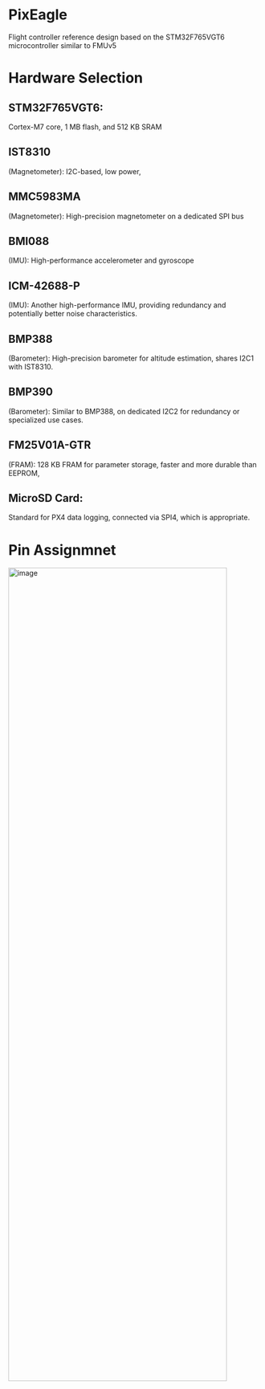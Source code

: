 # PixEagle
Flight controller  reference design based on the STM32F765VGT6 microcontroller similar to  FMUv5

# Hardware Selection


## STM32F765VGT6:
Cortex-M7 core, 1 MB flash, and 512 KB SRAM
## IST8310 
(Magnetometer): I2C-based, low power, 
## MMC5983MA 
(Magnetometer): High-precision magnetometer on a dedicated SPI bus 
## BMI088 
(IMU): High-performance accelerometer and gyroscope 
## ICM-42688-P 
(IMU): Another high-performance IMU, providing redundancy and potentially better noise characteristics.
## BMP388 
(Barometer): High-precision barometer for altitude estimation, shares I2C1 with IST8310.
## BMP390 
(Barometer): Similar to BMP388, on dedicated I2C2 for redundancy or specialized use cases.
## FM25V01A-GTR 
(FRAM): 128 KB FRAM for parameter storage, faster and more durable than EEPROM, 
## MicroSD Card: 
Standard for PX4 data logging, connected via SPI4, which is appropriate.

# Pin Assignmnet 

<img width="435" height="1621" alt="image" src="https://github.com/user-attachments/assets/8e4169dc-6607-411e-a680-ceb5e197ef5e" />


